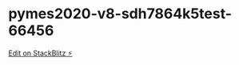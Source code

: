 # pymes2020-v8-sdh7864k5test-66456

[Edit on StackBlitz ⚡️](https://stackblitz.com/edit/pymes2020-v8-sdh7864k5test-66456)